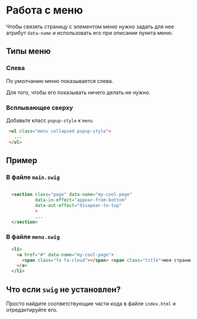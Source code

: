 # Работа с меню

Чтобы связять страницу с элементом меню нужно задать для нее атрибут `data-name` и использовать его при описании пункта меню.

## Типы меню

### Слева

По умолчанию меню показывается слева. 

Для того, чтобы его показывать ничего делать не нужно.

### Всплывающее сверху

Добавьте класс `popup-style` к `menu`

```html
 <ul class="menu collapsed popup-style">
   ...
 </ul>
```

## Пример

### В файле `main.swig`

```html

  <section class="page" data-name="my-cool-page"
           data-in-effect="appear-from-bottom"
		   data-out-effect="disapear-to-top"
		   >
		   ...
  </section>		   
```

### В файле `menu.swig`

```html
  <li>
    <a href="#" data-name="my-cool-page">
	  <span class="fa fa-cloud"></span> <span class="title">моя страница</span>
	</a>
  </li>

```

## Что если `swig` не установлен?

Просто найдите соответствующие части кода в файле `index.html` и отредактируйте его.


